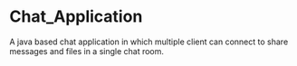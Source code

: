 # Chat_Application
A java based chat application in which multiple client can connect to share messages and files in a single chat room. 
